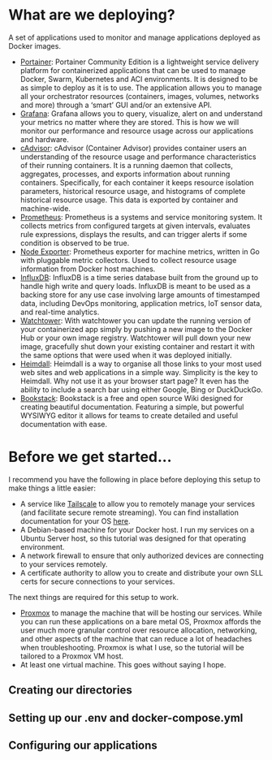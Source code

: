 # What are we deploying?
A set of applications used to monitor and manage applications deployed as Docker images.

- [Portainer](https://hub.docker.com/r/portainer/portainer-ce): Portainer Community Edition is a lightweight service delivery platform for containerized applications that can be used to manage Docker, Swarm, Kubernetes and ACI environments. It is designed to be as simple to deploy as it is to use. The application allows you to manage all your orchestrator resources (containers, images, volumes, networks and more) through a ‘smart’ GUI and/or an extensive API.
- [Grafana](https://hub.docker.com/r/grafana/grafana-oss): Grafana allows you to query, visualize, alert on and understand your metrics no matter where they are stored. This is how we will monitor our performance and resource usage across our applications and hardware.
- [cAdvisor](https://console.cloud.google.com/gcr/images/cadvisor/GLOBAL): cAdvisor (Container Advisor) provides container users an understanding of the resource usage and performance characteristics of their running containers. It is a running daemon that collects, aggregates, processes, and exports information about running containers. Specifically, for each container it keeps resource isolation parameters, historical resource usage, and histograms of complete historical resource usage. This data is exported by container and machine-wide.
- [Prometheus](https://hub.docker.com/r/prom/prometheus): Prometheus is a systems and service monitoring system. It collects metrics from configured targets at given intervals, evaluates rule expressions, displays the results, and can trigger alerts if some condition is observed to be true.
- [Node Exporter](https://quay.io/repository/prometheus/node-exporter?tab=tags&tag=latest): Prometheus exporter for machine metrics, written in Go with pluggable metric collectors. Used to collect resource usage information from Docker host machines.
- [InfluxDB](https://hub.docker.com/_/influxdb): InfluxDB is a time series database built from the ground up to handle high write and query loads. InfluxDB is meant to be used as a backing store for any use case involving large amounts of timestamped data, including DevOps monitoring, application metrics, IoT sensor data, and real-time analytics.
- [Watchtower](https://hub.docker.com/r/containrrr/watchtower): With watchtower you can update the running version of your containerized app simply by pushing a new image to the Docker Hub or your own image registry. Watchtower will pull down your new image, gracefully shut down your existing container and restart it with the same options that were used when it was deployed initially.
- [Heimdall](https://hub.docker.com/r/linuxserver/heimdall): Heimdall is a way to organise all those links to your most used web sites and web applications in a simple way. Simplicity is the key to Heimdall. Why not use it as your browser start page? It even has the ability to include a search bar using either Google, Bing or DuckDuckGo.
- [Bookstack](https://hub.docker.com/r/linuxserver/bookstack): Bookstack is a free and open source Wiki designed for creating beautiful documentation. Featuring a simple, but powerful WYSIWYG editor it allows for teams to create detailed and useful documentation with ease.

# Before we get started...
I recommend you have the following in place before deploying this setup to make things a little easier:
- A service like [Tailscale](https://tailscale.com/) to allow you to remotely manage your services (and facilitate secure remote streaming). You can find installation documentation for your OS [here](https://tailscale.com/download/). 
- A Debian-based machine for your Docker host. I run my services on a Ubuntu Server host, so this tutorial was designed for that operating environment.
- A network firewall to ensure that only authorized devices are connecting to your services remotely.
- A certificate authority to allow you to create and distribute your own SLL certs for secure connections to your services. 

The next things are required for this setup to work.
- [Proxmox](https://proxmox.com/en/) to manage the machine that will be hosting our services. While you can run these applications on a bare metal OS, Proxmox affords the user much more granular control over resource allocation, networking, and other aspects of the machine that can reduce a lot of headaches when troubleshooting. Proxmox is what I use, so the tutorial will be tailored to a Proxmox VM host.
- At least one virtual machine. This goes without saying I hope.

## Creating our directories

## Setting up our .env and docker-compose.yml

## Configuring our applications

